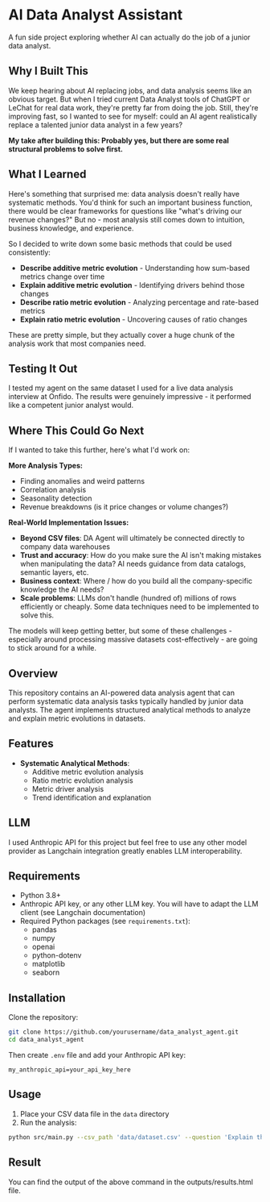 # AI Data Analyst Assistant

A fun side project exploring whether AI can actually do the job of a junior data analyst.

## Why I Built This

We keep hearing about AI replacing jobs, and data analysis seems like an obvious target. But when I tried current Data Analyst tools of ChatGPT or LeChat for real data work, they're pretty far from doing the job. Still, they're improving fast, so I wanted to see for myself: could an AI agent realistically replace a talented junior data analyst in a few years?

**My take after building this: Probably yes, but there are some real structural problems to solve first.**

## What I Learned

Here's something that surprised me: data analysis doesn't really have systematic methods. You'd think for such an important business function, there would be clear frameworks for questions like "what's driving our revenue changes?" But no - most analysis still comes down to intuition, business knowledge, and experience.

So I decided to write down some basic methods that could be used consistently:
- **Describe additive metric evolution** - Understanding how sum-based metrics change over time
- **Explain additive metric evolution** - Identifying drivers behind those changes  
- **Describe ratio metric evolution** - Analyzing percentage and rate-based metrics
- **Explain ratio metric evolution** - Uncovering causes of ratio changes

These are pretty simple, but they actually cover a huge chunk of the analysis work that most companies need.

## Testing It Out

I tested my agent on the same dataset I used for a live data analysis interview at Onfido. The results were genuinely impressive - it performed like a competent junior analyst would.

## Where This Could Go Next

If I wanted to take this further, here's what I'd work on:

**More Analysis Types:**
- Finding anomalies and weird patterns
- Correlation analysis
- Seasonality detection  
- Revenue breakdowns (is it price changes or volume changes?)

**Real-World Implementation Issues:**
- **Beyond CSV files**: DA Agent will ultimately be connected directly to company data warehouses
- **Trust and accuracy**: How do you make sure the AI isn't making mistakes when manipulating the data? AI needs guidance from data catalogs, semantic layers, etc.
- **Business context**: Where / how do you build all the company-specific knowledge the AI needs?
- **Scale problems**: LLMs don't handle (hundred of) millions of rows efficiently or cheaply. Some data techniques need to be implemented to solve this.

The models will keep getting better, but some of these challenges - especially around processing massive datasets cost-effectively - are going to stick around for a while.


## Overview

This repository contains an AI-powered data analysis agent that can perform systematic data analysis tasks typically handled by junior data analysts. The agent implements structured analytical methods to analyze and explain metric evolutions in datasets.

## Features

- **Systematic Analytical Methods**:
  - Additive metric evolution analysis
  - Ratio metric evolution analysis
  - Metric driver analysis
  - Trend identification and explanation

## LLM

I used Anthropic API for this project but feel free to use any other model provider as Langchain integration greatly enables LLM interoperability.

## Requirements

- Python 3.8+
- Anthropic API key, or any other LLM key. You will have to adapt the LLM client (see Langchain documentation)
- Required Python packages (see `requirements.txt`):
  - pandas
  - numpy
  - openai
  - python-dotenv
  - matplotlib
  - seaborn

## Installation

Clone the repository:
```bash
git clone https://github.com/yourusername/data_analyst_agent.git
cd data_analyst_agent
```

Then create `.env` file and add your Anthropic API key:
```
my_anthropic_api=your_api_key_here
```

## Usage

1. Place your CSV data file in the `data` directory
2. Run the analysis:
```bash
python src/main.py --csv_path 'data/dataset.csv' --question 'Explain the main driver of the evolution of the tat_2_minutes (nb_reports_2_minutes / nb_reports)'
```
## Result

You can find the output of the above command in the outputs/results.html file.





